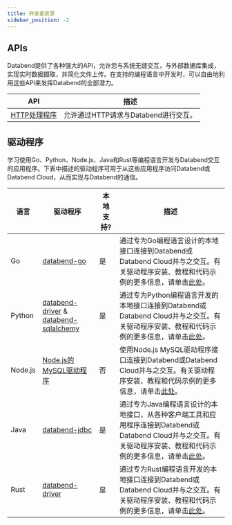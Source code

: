 ```yaml
---
title: 开发者资源
sidebar_position: -2
---
```


## APIs

Databend提供了各种强大的API，允许您与系统无缝交互，与外部数据库集成，实现实时数据摄取，并简化文件上传。在支持的编程语言中开发时，可以自由地利用这些API来发挥Databend的全部潜力。

| API                	| 描述                                                                                                    	|
|--------------------	|----------------------------------------------------------------------------------------------------------------	|
| [HTTP处理程序](00-apis/http.md)     	| 允许通过HTTP请求与Databend进行交互。                                                        	|                              	

## 驱动程序

学习使用Go、Python、Node.js、Java和Rust等编程语言开发与Databend交互的应用程序。下表中描述的驱动程序可用于从这些应用程序访问Databend或Databend Cloud，从而实现与Databend的通信。

| 语言 	 | 驱动程序                                                                                                                                   	 | 本地支持? 	 | 描述                                                                                                                                                                                                                                                       	                 |
|------------|---------------------------------------------------------------------------------------------------------------------------------------------|-----------|-------------------------------------------------------------------------------------------------------------------------------------------------------------------------------------------------------------------------------------------------------------------------------------|
| Go       	 | [ databend-go ]( https://github.com/databendcloud/databend-go )                                                                           	 | 是     	 | 通过专为Go编程语言设计的本地接口连接到Databend或Databend Cloud并与之交互。有关驱动程序安装、教程和代码示例的更多信息，请单击[此处](./01-drivers/00-golang.md)。                                              	 |
| Python   	 | [databend-driver](https://pypi.org/project/databend-driver/) & [ databend-sqlalchemy ]( https://github.com/databendcloud/databend-py ) 	 | 是     	 | 通过专为Python编程语言开发的本地接口连接到Databend或Databend Cloud并与之交互。有关驱动程序安装、教程和代码示例的更多信息，请单击[此处](./01-drivers/01-python.md)。                                         	 |
| Node.js  	 | [Node.js的MySQL驱动程序](https://www.npmjs.com/package/mysql)                                                                           	 | 否      	 | 使用Node.js MySQL驱动程序接口连接到Databend或Databend Cloud并与之交互。有关驱动程序安装、教程和代码示例的更多信息，请单击[此处](./01-drivers/02-nodejs.md)。                                                                     	 |
| Java     	 | [databend-jdbc](https://github.com/databendcloud/databend-jdbc)                                                                           	 | 是     	 | 通过专为Java编程语言设计的本地接口，从各种客户端工具和应用程序连接到Databend或Databend Cloud并与之交互。有关驱动程序安装、教程和代码示例的更多信息，请单击[此处](./01-drivers/03-jdbc.md)。 	   |
| Rust     	 | [databend-driver](https://github.com/datafuselabs/BendSQL/tree/main/driver)                                                               	 | 是     	 | 通过专为Rust编程语言开发的本地接口连接到Databend或Databend Cloud并与之交互。有关驱动程序安装、教程和代码示例的更多信息，请单击[此处](./01-drivers/04-rust.md)。                                               |